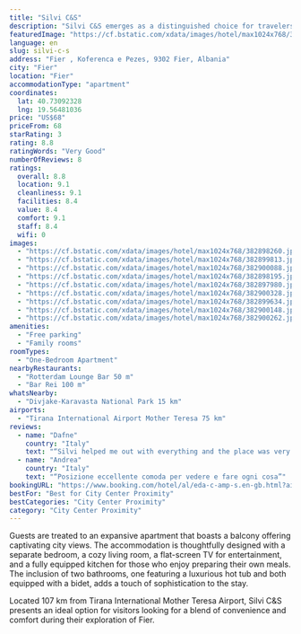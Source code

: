 ```yaml
---
title: "Silvi C&S"
description: "Silvi C&S emerges as a distinguished choice for travelers seeking comfort and convenience in Fier."
featuredImage: "https://cf.bstatic.com/xdata/images/hotel/max1024x768/382898260.jpg?k=d2759ec7dd6096348a0208509990ec02615937acd4c77aba0cfc45e11c3104ff&o=&hp=1"
language: en
slug: silvi-c-s
address: "Fier , Koferenca e Pezes, 9302 Fier, Albania"
city: "Fier"
location: "Fier"
accommodationType: "apartment"
coordinates:
  lat: 40.73092328
  lng: 19.56481036
price: "US$68"
priceFrom: 68
starRating: 3
rating: 8.8
ratingWords: "Very Good"
numberOfReviews: 8
ratings:
  overall: 8.8
  location: 9.1
  cleanliness: 9.1
  facilities: 8.4
  value: 8.4
  comfort: 9.1
  staff: 8.4
  wifi: 0
images:
  - "https://cf.bstatic.com/xdata/images/hotel/max1024x768/382898260.jpg?k=d2759ec7dd6096348a0208509990ec02615937acd4c77aba0cfc45e11c3104ff&o=&hp=1"
  - "https://cf.bstatic.com/xdata/images/hotel/max1024x768/382899813.jpg?k=be8f4abb75b18d3fd0f0626d16c83dccbcfb616bc615b7c7a616c516a429a1c1&o=&hp=1"
  - "https://cf.bstatic.com/xdata/images/hotel/max1024x768/382900088.jpg?k=8d5a7244d64b064d73b9f9daf266a539a0ff354a445972af98acc228431e5462&o=&hp=1"
  - "https://cf.bstatic.com/xdata/images/hotel/max1024x768/382898195.jpg?k=24d7c84fd4d2d0e36cf7400680495a044f46fc6bb917c7f47522659ce46ecdeb&o=&hp=1"
  - "https://cf.bstatic.com/xdata/images/hotel/max1024x768/382897980.jpg?k=95cc34331da9bdb92f728add7b83f961351a99f75d5c89ae752bf92eef26e0c4&o=&hp=1"
  - "https://cf.bstatic.com/xdata/images/hotel/max1024x768/382900328.jpg?k=064013844172aa4c93a8f4cebefe219bb9c301a5f289cf2a89eb29aeb04f83c2&o=&hp=1"
  - "https://cf.bstatic.com/xdata/images/hotel/max1024x768/382899634.jpg?k=69561da4c1a462905a3cc0fed1b80b3959bee45bdf20eb71fba07664e78af0d3&o=&hp=1"
  - "https://cf.bstatic.com/xdata/images/hotel/max1024x768/382900148.jpg?k=0468b2dd3edae0553555b02404196c89880301797bb1ff5f7fe9ea78f25ba14d&o=&hp=1"
  - "https://cf.bstatic.com/xdata/images/hotel/max1024x768/382900262.jpg?k=4d1b60eb0d82a971c527cacdeb94dffe9534e2441d2ee0d783ce131ac529d6e0&o=&hp=1"
amenities:
  - "Free parking"
  - "Family rooms"
roomTypes:
  - "One-Bedroom Apartment"
nearbyRestaurants:
  - "Rotterdam Lounge Bar 50 m"
  - "Bar Rei 100 m"
whatsNearby:
  - "Divjake-Karavasta National Park 15 km"
airports:
  - "Tirana International Airport Mother Teresa 75 km"
reviews:
  - name: "Dafne"
    country: "Italy"
    text: "“Silvi helped me out with everything and the place was very nice, in the center of the city, but in a quiet corner. Just perfect”"
  - name: "Andrea"
    country: "Italy"
    text: "“Posizione eccellente comoda per vedere e fare ogni cosa”"
bookingURL: "https://www.booking.com/hotel/al/eda-c-amp-s.en-gb.html?aid=8035640"
bestFor: "Best for City Center Proximity"
bestCategories: "City Center Proximity"
category: "City Center Proximity"
---
```


Guests are treated to an expansive apartment that boasts a balcony offering captivating city views. The accommodation is thoughtfully designed with a separate bedroom, a cozy living room, a flat-screen TV for entertainment, and a fully equipped kitchen for those who enjoy preparing their own meals. The inclusion of two bathrooms, one featuring a luxurious hot tub and both equipped with a bidet, adds a touch of sophistication to the stay.

Located 107 km from Tirana International Mother Teresa Airport, Silvi C&S presents an ideal option for visitors looking for a blend of convenience and comfort during their exploration of Fier.